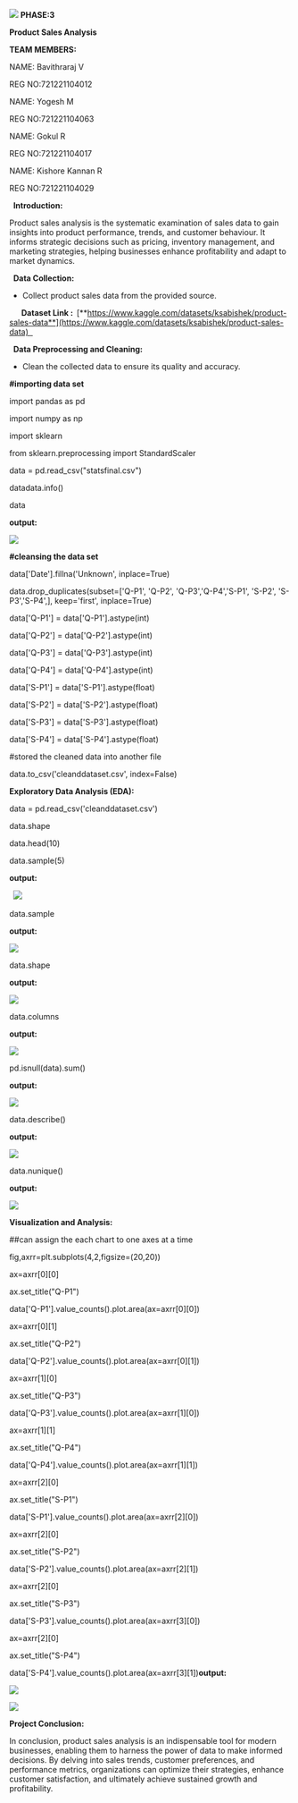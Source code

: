 ﻿

![](Aspose.Words.1ab0f783-7d31-4527-909b-772255b5e034.001.png)	**PHASE:3**

**Product Sales Analysis**

**TEAM MEMBERS:**

NAME: Bavithraraj V

REG NO:721221104012

NAME: Yogesh M

REG NO:721221104063

NAME: Gokul R

REG NO:721221104017

NAME: Kishore Kannan R

REG NO:721221104029

` `**Introduction:**

Product sales analysis is the systematic examination of sales data to gain insights into product performance, trends, and customer behaviour. It informs strategic decisions such as pricing, inventory management, and marketing strategies, helping businesses enhance profitability and adapt to market dynamics.

` `**Data Collection:**

- Collect product sales data from the provided source.

`   `**Dataset Link :**  [**https://www.kaggle.com/datasets/ksabishek/product-sales-data**](https://www.kaggle.com/datasets/ksabishek/product-sales-data)  

` `**Data Preprocessing and Cleaning:**

- Clean the collected data to ensure its quality and accuracy.

**#importing data set**

import pandas as pd

import numpy as np

import sklearn

from sklearn.preprocessing import StandardScaler

data = pd.read\_csv("statsfinal.csv")

datadata.info()

data

**output:**

![](Aspose.Words.1ab0f783-7d31-4527-909b-772255b5e034.002.png)

**#cleansing the data set** 

data['Date'].fillna('Unknown', inplace=True)

data.drop\_duplicates(subset=['Q-P1', 'Q-P2', 'Q-P3','Q-P4','S-P1', 'S-P2', 'S-P3','S-P4',], keep='first', inplace=True)

data['Q-P1'] = data['Q-P1'].astype(int)

data['Q-P2'] = data['Q-P2'].astype(int)

data['Q-P3'] = data['Q-P3'].astype(int)

data['Q-P4'] = data['Q-P4'].astype(int)

data['S-P1'] = data['S-P1'].astype(float)

data['S-P2'] = data['S-P2'].astype(float)

data['S-P3'] = data['S-P3'].astype(float)

data['S-P4'] = data['S-P4'].astype(float)

#stored the cleaned data into another file

data.to\_csv('cleanddataset.csv', index=False)

**Exploratory Data Analysis (EDA):**

data = pd.read\_csv('cleanddataset.csv')

data.shape

data.head(10)

data.sample(5)

**output:**

` `![](Aspose.Words.1ab0f783-7d31-4527-909b-772255b5e034.003.png)

data.sample

**output:**

![](Aspose.Words.1ab0f783-7d31-4527-909b-772255b5e034.004.png)

data.shape

**output:**

![](Aspose.Words.1ab0f783-7d31-4527-909b-772255b5e034.005.png)

data.columns

**output:**

![](Aspose.Words.1ab0f783-7d31-4527-909b-772255b5e034.006.png)

pd.isnull(data).sum()

**output:**

![](Aspose.Words.1ab0f783-7d31-4527-909b-772255b5e034.007.png)

data.describe()

**output:**

![](Aspose.Words.1ab0f783-7d31-4527-909b-772255b5e034.008.png)

data.nunique()

**output:**

![](Aspose.Words.1ab0f783-7d31-4527-909b-772255b5e034.009.png)


**Visualization and Analysis:**

##can assign the each chart to one axes at a time

fig,axrr=plt.subplots(4,2,figsize=(20,20))

ax=axrr[0][0]

ax.set\_title("Q-P1")

data['Q-P1'].value\_counts().plot.area(ax=axrr[0][0])

ax=axrr[0][1]

ax.set\_title("Q-P2")

data['Q-P2'].value\_counts().plot.area(ax=axrr[0][1])

ax=axrr[1][0]

ax.set\_title("Q-P3")

data['Q-P3'].value\_counts().plot.area(ax=axrr[1][0])

ax=axrr[1][1]

ax.set\_title("Q-P4")

data['Q-P4'].value\_counts().plot.area(ax=axrr[1][1])

ax=axrr[2][0]

ax.set\_title("S-P1")

data['S-P1'].value\_counts().plot.area(ax=axrr[2][0])

ax=axrr[2][0]

ax.set\_title("S-P2")

data['S-P2'].value\_counts().plot.area(ax=axrr[2][1])

ax=axrr[2][0]

ax.set\_title("S-P3")

data['S-P3'].value\_counts().plot.area(ax=axrr[3][0])

ax=axrr[2][0]

ax.set\_title("S-P4")

data['S-P4'].value\_counts().plot.area(ax=axrr[3][1])**output:**

![](Aspose.Words.1ab0f783-7d31-4527-909b-772255b5e034.010.png)

![](Aspose.Words.1ab0f783-7d31-4527-909b-772255b5e034.011.png)	


**Project Conclusion:**

In conclusion, product sales analysis is an indispensable tool for modern businesses, enabling them to harness the power of data to make informed decisions. By delving into sales trends, customer preferences, and performance metrics, organizations can optimize their strategies, enhance customer satisfaction, and ultimately achieve sustained growth and profitability.
